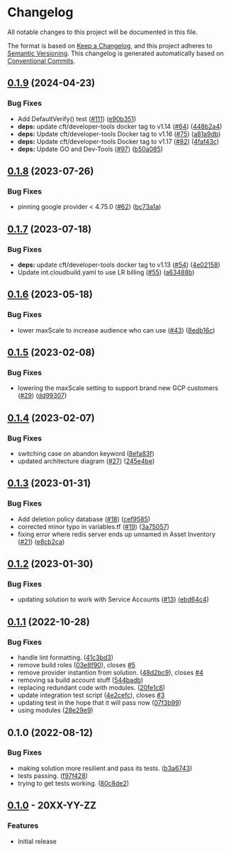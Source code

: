 # Changelog

All notable changes to this project will be documented in this file.

The format is based on
[Keep a Changelog](https://keepachangelog.com/en/1.0.0/),
and this project adheres to
[Semantic Versioning](https://semver.org/spec/v2.0.0.html).
This changelog is generated automatically based on [Conventional Commits](https://www.conventionalcommits.org/en/v1.0.0/).

## [0.1.9](https://github.com/GoogleCloudPlatform/terraform-google-three-tier-web-app/compare/v0.1.8...v0.1.9) (2024-04-23)


### Bug Fixes

* Add DefaultVerify() test ([#111](https://github.com/GoogleCloudPlatform/terraform-google-three-tier-web-app/issues/111)) ([e90b351](https://github.com/GoogleCloudPlatform/terraform-google-three-tier-web-app/commit/e90b3517cbfb5452abba89ce62771b5c90d690d6))
* **deps:** update cft/developer-tools docker tag to v1.14 ([#64](https://github.com/GoogleCloudPlatform/terraform-google-three-tier-web-app/issues/64)) ([448b2a4](https://github.com/GoogleCloudPlatform/terraform-google-three-tier-web-app/commit/448b2a4c746928552613f9e7fdf5b0833e150248))
* **deps:** Update cft/developer-tools Docker tag to v1.16 ([#75](https://github.com/GoogleCloudPlatform/terraform-google-three-tier-web-app/issues/75)) ([a81a9db](https://github.com/GoogleCloudPlatform/terraform-google-three-tier-web-app/commit/a81a9db7b27b19c009481f8c13b0be4403da6b74))
* **deps:** Update cft/developer-tools Docker tag to v1.17 ([#82](https://github.com/GoogleCloudPlatform/terraform-google-three-tier-web-app/issues/82)) ([4faf43c](https://github.com/GoogleCloudPlatform/terraform-google-three-tier-web-app/commit/4faf43c48e91980d7feaa6b3d2b1f159987a51fe))
* **deps:** Update GO and Dev-Tools ([#97](https://github.com/GoogleCloudPlatform/terraform-google-three-tier-web-app/issues/97)) ([b50a085](https://github.com/GoogleCloudPlatform/terraform-google-three-tier-web-app/commit/b50a085521ea162ac5f0b484816038a749303b0d))

## [0.1.8](https://github.com/GoogleCloudPlatform/terraform-google-three-tier-web-app/compare/v0.1.7...v0.1.8) (2023-07-26)


### Bug Fixes

* pinning google provider &lt; 4.75.0 ([#62](https://github.com/GoogleCloudPlatform/terraform-google-three-tier-web-app/issues/62)) ([bc73a1a](https://github.com/GoogleCloudPlatform/terraform-google-three-tier-web-app/commit/bc73a1a6d1e2d2061ebf9cd2b38a3d36df92ab83))

## [0.1.7](https://github.com/GoogleCloudPlatform/terraform-google-three-tier-web-app/compare/v0.1.6...v0.1.7) (2023-07-18)


### Bug Fixes

* **deps:** update cft/developer-tools docker tag to v1.13 ([#54](https://github.com/GoogleCloudPlatform/terraform-google-three-tier-web-app/issues/54)) ([4e02158](https://github.com/GoogleCloudPlatform/terraform-google-three-tier-web-app/commit/4e021588771f84f040703b5f3cdcaf2541943064))
* Update int.cloudbuild.yaml to use LR billing ([#55](https://github.com/GoogleCloudPlatform/terraform-google-three-tier-web-app/issues/55)) ([a63488b](https://github.com/GoogleCloudPlatform/terraform-google-three-tier-web-app/commit/a63488b846d8b3735fd75a0b928ec1dd405a6b63))

## [0.1.6](https://github.com/GoogleCloudPlatform/terraform-google-three-tier-web-app/compare/v0.1.5...v0.1.6) (2023-05-18)


### Bug Fixes

* lower maxScale to increase audience who can use ([#43](https://github.com/GoogleCloudPlatform/terraform-google-three-tier-web-app/issues/43)) ([8edb16c](https://github.com/GoogleCloudPlatform/terraform-google-three-tier-web-app/commit/8edb16c3ab8f391c31afaea65ea8cffddbe9e7f0))

## [0.1.5](https://github.com/GoogleCloudPlatform/terraform-google-three-tier-web-app/compare/v0.1.4...v0.1.5) (2023-02-08)


### Bug Fixes

* lowering the maxScale setting to support brand new GCP customers ([#29](https://github.com/GoogleCloudPlatform/terraform-google-three-tier-web-app/issues/29)) ([dd99307](https://github.com/GoogleCloudPlatform/terraform-google-three-tier-web-app/commit/dd99307def26df28fd010ac460cc72eb40d7b9b8))

## [0.1.4](https://github.com/GoogleCloudPlatform/terraform-google-three-tier-web-app/compare/v0.1.3...v0.1.4) (2023-02-07)


### Bug Fixes

* switching case on abandon keyword ([8efa83f](https://github.com/GoogleCloudPlatform/terraform-google-three-tier-web-app/commit/8efa83f2aeb50c5bd80b5c1bc9ef896078f6044f))
* updated architecture diagram ([#27](https://github.com/GoogleCloudPlatform/terraform-google-three-tier-web-app/issues/27)) ([245e4be](https://github.com/GoogleCloudPlatform/terraform-google-three-tier-web-app/commit/245e4be8a284e2db8f9954473dc943c340d741c4))

## [0.1.3](https://github.com/GoogleCloudPlatform/terraform-google-three-tier-web-app/compare/v0.1.2...v0.1.3) (2023-01-31)


### Bug Fixes

* Add deletion policy database ([#18](https://github.com/GoogleCloudPlatform/terraform-google-three-tier-web-app/issues/18)) ([cef9585](https://github.com/GoogleCloudPlatform/terraform-google-three-tier-web-app/commit/cef9585b11aa9bc546f49147d20df49086bab44b))
* corrected minor typo in variables.tf ([#19](https://github.com/GoogleCloudPlatform/terraform-google-three-tier-web-app/issues/19)) ([3a75057](https://github.com/GoogleCloudPlatform/terraform-google-three-tier-web-app/commit/3a75057ec73cebd8d33582d435328a4ba8ac52b3))
* fixing error where redis server ends up unnamed in Asset Inventory ([#21](https://github.com/GoogleCloudPlatform/terraform-google-three-tier-web-app/issues/21)) ([e8cb2ca](https://github.com/GoogleCloudPlatform/terraform-google-three-tier-web-app/commit/e8cb2ca57166bea92a06cc813648f0d49bc10751))

## [0.1.2](https://github.com/GoogleCloudPlatform/terraform-google-three-tier-web-app/compare/v0.1.1...v0.1.2) (2023-01-30)


### Bug Fixes

* updating solution to work with Service Accounts ([#13](https://github.com/GoogleCloudPlatform/terraform-google-three-tier-web-app/issues/13)) ([ebd64c4](https://github.com/GoogleCloudPlatform/terraform-google-three-tier-web-app/commit/ebd64c4d1a694836b412b7482ae4ebf70b4d13f8))

## [0.1.1](https://github.com/GoogleCloudPlatform/terraform-google-three-tier-app/compare/v0.1.0...v0.1.1) (2022-10-28)


### Bug Fixes

* handle lint formatting. ([41c3bd3](https://github.com/GoogleCloudPlatform/terraform-google-three-tier-app/commit/41c3bd3ee4a5491c98551e4294a35d72ea864200))
* remove build roles ([03e8f90](https://github.com/GoogleCloudPlatform/terraform-google-three-tier-app/commit/03e8f90815cb2f627d6455f98a21bbb69b5ff246)), closes [#5](https://github.com/GoogleCloudPlatform/terraform-google-three-tier-app/issues/5)
* remove provider instantion from solution. ([48d2bc9](https://github.com/GoogleCloudPlatform/terraform-google-three-tier-app/commit/48d2bc92b96c0a079ca2f0b0d32dc6fe74cd090b)), closes [#4](https://github.com/GoogleCloudPlatform/terraform-google-three-tier-app/issues/4)
* removing sa build account stuff ([544badb](https://github.com/GoogleCloudPlatform/terraform-google-three-tier-app/commit/544badb279553a9874f8f3dc7a62048dea418a07))
* replacing redundant code with modules. ([20fe1c8](https://github.com/GoogleCloudPlatform/terraform-google-three-tier-app/commit/20fe1c8d00e90db60085c74c7c154ff49da5b3fc))
* update integration test script ([4e2cefc](https://github.com/GoogleCloudPlatform/terraform-google-three-tier-app/commit/4e2cefc9598f9b578b23098e0f2b9b77d07f3303)), closes [#3](https://github.com/GoogleCloudPlatform/terraform-google-three-tier-app/issues/3)
* updating test in the hope that it will pass now ([07f3b99](https://github.com/GoogleCloudPlatform/terraform-google-three-tier-app/commit/07f3b99eff64df47b1187d082a7d3402996fc28b))
* using modules ([28e29e9](https://github.com/GoogleCloudPlatform/terraform-google-three-tier-app/commit/28e29e9874ba82a4af0f453d4166fb608356cdca))

## 0.1.0 (2022-08-12)


### Bug Fixes

* making solution more resilient and pass its tests. ([b3a6743](https://github.com/GoogleCloudPlatform/terraform-google-three-tier-app/commit/b3a6743830ea36b5fc8cf3779f79836887559a4d))
* tests passing. ([f97f428](https://github.com/GoogleCloudPlatform/terraform-google-three-tier-app/commit/f97f4282941e280582ac0724b4454f304f31ea3f))
* trying to get tests working. ([80c8de2](https://github.com/GoogleCloudPlatform/terraform-google-three-tier-app/commit/80c8de2eabba86204d5b736367e1c67f484d5eb6))

## [0.1.0](https://github.com/terraform-google-modules/terraform-google-three-tier-app/releases/tag/v0.1.0) - 20XX-YY-ZZ

### Features

- Initial release

[0.1.0]: https://github.com/terraform-google-modules/terraform-google-three-tier-app/releases/tag/v0.1.0

